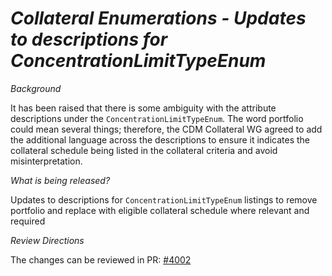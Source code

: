 # _Collateral Enumerations - Updates to descriptions for ConcentrationLimitTypeEnum_

_Background_

It has been raised that there is some ambiguity with the attribute descriptions under the `ConcentrationLimitTypeEnum`. 
The word portfolio could mean several things; therefore, the CDM Collateral WG agreed to add the additional language across the descriptions to ensure it indicates the collateral schedule being listed in the collateral criteria and avoid misinterpretation.

_What is being released?_

Updates to descriptions for `ConcentrationLimitTypeEnum` listings to remove portfolio and replace with eligible collateral schedule where relevant and required

_Review Directions_

The changes can be reviewed in PR: [#4002](https://github.com/finos/common-domain-model/pull/4002)